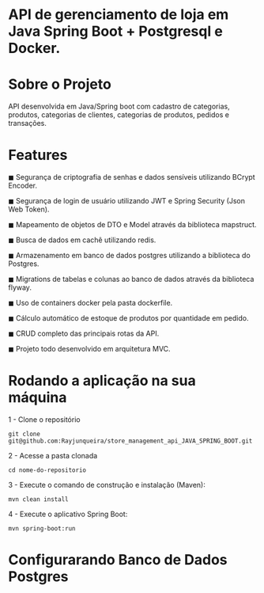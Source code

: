 # API de gerenciamento de loja em Java Spring Boot + Postgresql e Docker.

# Sobre o Projeto

API desenvolvida em Java/Spring boot com cadastro de categorias, produtos, categorias de clientes, categorias de produtos, pedidos e transações.

# Features
 <p>◼ Segurança de criptografia de senhas e dados sensíveis utilizando BCrypt Encoder. </p>
 ◼ Segurança de login de usuário utilizando JWT e Spring Security (Json Web Token). </p>
 ◼ Mapeamento de objetos de DTO e Model através da biblioteca mapstruct. </p>
 ◼ Busca de dados em cachê utilizando redis. </p>
 ◼ Armazenamento em banco de dados postgres utilizando a biblioteca do Postgres. </p>
 ◼ Migrations de tabelas e colunas ao banco de dados através da biblioteca flyway. </p>
 ◼ Uso de containers docker pela pasta dockerfile. </p>
 ◼ Cálculo automático de estoque de produtos por quantidade em pedido. </p>
 ◼ CRUD completo das principais rotas da API. </p>
 ◼ Projeto todo desenvolvido em arquitetura MVC. </p>

# Rodando a aplicação na sua máquina

1 - Clone o repositório

    git clone git@github.com:Rayjunqueira/store_management_api_JAVA_SPRING_BOOT.git
    
2 - Acesse a pasta clonada

    cd nome-do-repositorio

3 - Execute o comando de construção e instalação (Maven):

    mvn clean install

4 - Execute o aplicativo Spring Boot:

    mvn spring-boot:run

# Configurarando Banco de Dados Postgres
